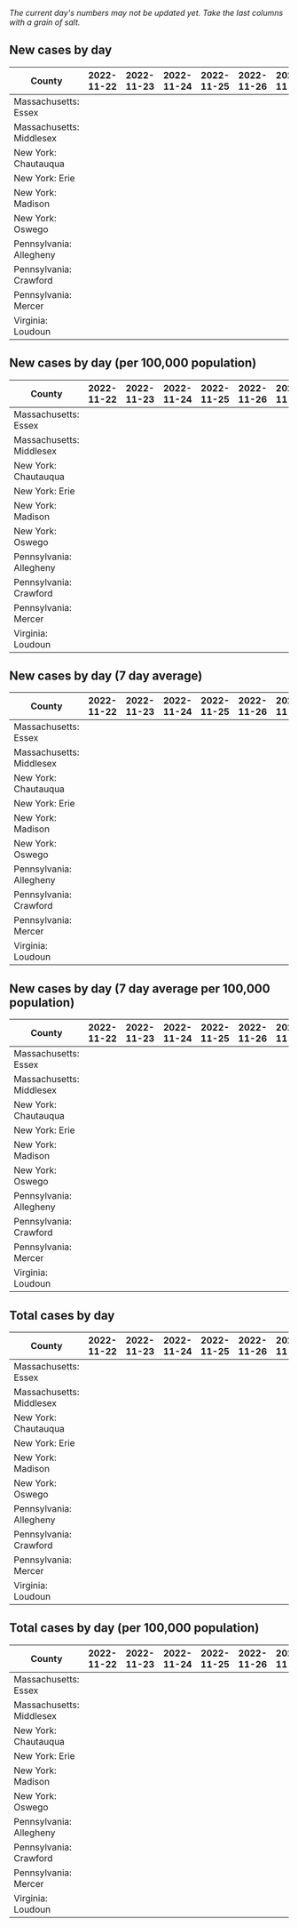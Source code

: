 _The current day's numbers may not be updated yet. Take the last columns with a grain of salt._
## New cases by day

| County | 2022-11-22 | 2022-11-23 | 2022-11-24 | 2022-11-25 | 2022-11-26 | 2022-11-27 | 2022-11-28 |
| --- | --- | --- | --- | --- | --- | --- | --- |
| Massachusetts: Essex |  |  |  |  |  |  |  |
| Massachusetts: Middlesex |  |  |  |  |  |  |  |
| New York: Chautauqua |  |  |  |  |  |  |  |
| New York: Erie |  |  |  |  |  |  |  |
| New York: Madison |  |  |  |  |  |  |  |
| New York: Oswego |  |  |  |  |  |  |  |
| Pennsylvania: Allegheny |  |  |  |  |  |  |  |
| Pennsylvania: Crawford |  |  |  |  |  |  |  |
| Pennsylvania: Mercer |  |  |  |  |  |  |  |
| Virginia: Loudoun |  |  |  |  |  |  |  |

## New cases by day (per 100,000 population)

| County | 2022-11-22 | 2022-11-23 | 2022-11-24 | 2022-11-25 | 2022-11-26 | 2022-11-27 | 2022-11-28 |
| --- | --- | --- | --- | --- | --- | --- | --- |
| Massachusetts: Essex |  |  |  |  |  |  |  |
| Massachusetts: Middlesex |  |  |  |  |  |  |  |
| New York: Chautauqua |  |  |  |  |  |  |  |
| New York: Erie |  |  |  |  |  |  |  |
| New York: Madison |  |  |  |  |  |  |  |
| New York: Oswego |  |  |  |  |  |  |  |
| Pennsylvania: Allegheny |  |  |  |  |  |  |  |
| Pennsylvania: Crawford |  |  |  |  |  |  |  |
| Pennsylvania: Mercer |  |  |  |  |  |  |  |
| Virginia: Loudoun |  |  |  |  |  |  |  |

## New cases by day (7 day average)

| County | 2022-11-22 | 2022-11-23 | 2022-11-24 | 2022-11-25 | 2022-11-26 | 2022-11-27 | 2022-11-28 |
| --- | --- | --- | --- | --- | --- | --- | --- |
| Massachusetts: Essex |  |  |  |  |  |  |  |
| Massachusetts: Middlesex |  |  |  |  |  |  |  |
| New York: Chautauqua |  |  |  |  |  |  |  |
| New York: Erie |  |  |  |  |  |  |  |
| New York: Madison |  |  |  |  |  |  |  |
| New York: Oswego |  |  |  |  |  |  |  |
| Pennsylvania: Allegheny |  |  |  |  |  |  |  |
| Pennsylvania: Crawford |  |  |  |  |  |  |  |
| Pennsylvania: Mercer |  |  |  |  |  |  |  |
| Virginia: Loudoun |  |  |  |  |  |  |  |

## New cases by day (7 day average per 100,000 population)

| County | 2022-11-22 | 2022-11-23 | 2022-11-24 | 2022-11-25 | 2022-11-26 | 2022-11-27 | 2022-11-28 |
| --- | --- | --- | --- | --- | --- | --- | --- |
| Massachusetts: Essex |  |  |  |  |  |  |  |
| Massachusetts: Middlesex |  |  |  |  |  |  |  |
| New York: Chautauqua |  |  |  |  |  |  |  |
| New York: Erie |  |  |  |  |  |  |  |
| New York: Madison |  |  |  |  |  |  |  |
| New York: Oswego |  |  |  |  |  |  |  |
| Pennsylvania: Allegheny |  |  |  |  |  |  |  |
| Pennsylvania: Crawford |  |  |  |  |  |  |  |
| Pennsylvania: Mercer |  |  |  |  |  |  |  |
| Virginia: Loudoun |  |  |  |  |  |  |  |

## Total cases by day

| County | 2022-11-22 | 2022-11-23 | 2022-11-24 | 2022-11-25 | 2022-11-26 | 2022-11-27 | 2022-11-28 |
| --- | --- | --- | --- | --- | --- | --- | --- |
| Massachusetts: Essex |  |  |  |  |  |  | 244984 |
| Massachusetts: Middlesex |  |  |  |  |  |  | 416714 |
| New York: Chautauqua |  |  |  |  |  |  | 28413 |
| New York: Erie |  |  |  |  |  |  | 259319 |
| New York: Madison |  |  |  |  |  |  | 16248 |
| New York: Oswego |  |  |  |  |  |  | 33264 |
| Pennsylvania: Allegheny |  |  |  |  |  |  | 326108 |
| Pennsylvania: Crawford |  |  |  |  |  |  | 23785 |
| Pennsylvania: Mercer |  |  |  |  |  |  | 27209 |
| Virginia: Loudoun |  |  |  |  |  |  | 91229 |

## Total cases by day (per 100,000 population)

| County | 2022-11-22 | 2022-11-23 | 2022-11-24 | 2022-11-25 | 2022-11-26 | 2022-11-27 | 2022-11-28 |
| --- | --- | --- | --- | --- | --- | --- | --- |
| Massachusetts: Essex |  |  |  |  |  |  | 31048.6 |
| Massachusetts: Middlesex |  |  |  |  |  |  | 25855.6 |
| New York: Chautauqua |  |  |  |  |  |  | 22389.5 |
| New York: Erie |  |  |  |  |  |  | 28226.7 |
| New York: Madison |  |  |  |  |  |  | 22903.5 |
| New York: Oswego |  |  |  |  |  |  | 27241.2 |
| Pennsylvania: Allegheny |  |  |  |  |  |  | 26817.1 |
| Pennsylvania: Crawford |  |  |  |  |  |  | 28105.0 |
| Pennsylvania: Mercer |  |  |  |  |  |  | 24865.7 |
| Virginia: Loudoun |  |  |  |  |  |  | 22060.6 |
